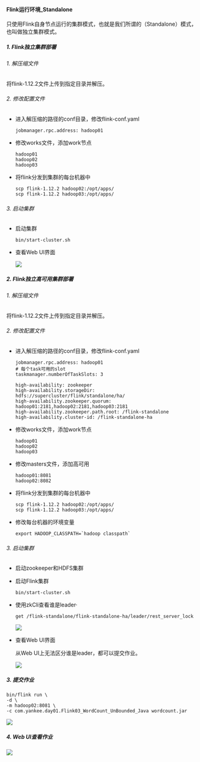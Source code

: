 #### Flink运行环境_Standalone

只使用Flink自身节点运行的集群模式，也就是我们所谓的（Standalone）模式，也叫做独立集群模式。

##### 1. Flink独立集群部署

###### 1. 解压缩文件

将flink-1.12.2文件上传到指定目录并解压。

###### 2. 修改配置文件

- 进入解压缩的路径的conf目录，修改flink-conf.yaml

  ```
  jobmanager.rpc.address: hadoop01
  ```

- 修改works文件，添加work节点

  ```
  hadoop01
  hadoop02
  hadoop03
  ```

- 将flink分发到集群的每台机器中

  ```
  scp flink-1.12.2 hadoop02:/opt/apps/
  scp flink-1.12.2 hadoop03:/opt/apps/
  ```

###### 3. 启动集群

- 启动集群

  ```
  bin/start-cluster.sh
  ```

- 查看Web UI界面

  ![](http://typora-image.test.upcdn.net/images/standalone-web.png)

##### 2. Flink独立高可用集群部署

###### 1. 解压缩文件

将flink-1.12.2文件上传到指定目录并解压。

###### 2. 修改配置文件

- 进入解压缩的路径的conf目录，修改flink-conf.yaml

  ```
  jobmanager.rpc.address: hadoop01
  # 每个task可用的slot
  taskmanager.numberOfTaskSlots: 3
  
  high-availability: zookeeper
  high-availability.storageDir: hdfs://supercluster/flink/standalone/ha/
  high-availability.zookeeper.quorum: hadoop01:2181,hadoop02:2181,hadoop03:2181
  high-availability.zookeeper.path.root: /flink-standalone
  high-availability.cluster-id: /flink-standalone-ha
  ```

- 修改works文件，添加work节点

  ```
  hadoop01
  hadoop02
  hadoop03
  ```

- 修改masters文件，添加高可用

  ```
  hadoop01:8081
  hadoop02:8082
  ```

- 将flink分发到集群的每台机器中

  ```
  scp flink-1.12.2 hadoop02:/opt/apps/
  scp flink-1.12.2 hadoop03:/opt/apps/
  ```

- 修改每台机器的环境变量

  ```
  export HADOOP_CLASSPATH=`hadoop classpath`
  ```

###### 3. 启动集群

- 启动zookeeper和HDFS集群

- 启动Flink集群

  ```
  bin/start-cluster.sh
  ```

- 使用zkCli查看谁是leader·

  ```
  get /flink-standalone/flink-standalone-ha/leader/rest_server_lock
  ```

  ![](http://typora-image.test.upcdn.net/images/standalone-hbleader.png)

- 查看Web UI界面

  从Web UI上无法区分谁是leader，都可以提交作业。

  ![](http://typora-image.test.upcdn.net/images/standalone-web.png)

##### 3. 提交作业

```
bin/flink run \
-d \
-m hadoop02:8081 \
-c com.yankee.day01.Flink03_WordCount_UnBounded_Java wordcount.jar
```

![](http://typora-image.test.upcdn.net/images/standalone-submit.png)

##### 4. Web UI查看作业

![](http://typora-image.test.upcdn.net/images/standalone-webui.png)